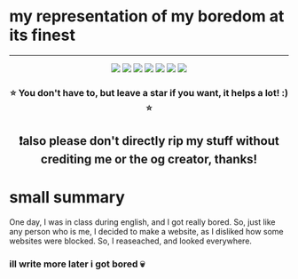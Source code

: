 # my representation of my boredom at its finest
----
<p align="center">
<img src="https://img.shields.io/github/forks/unxw/unxw.github.io" />
<img src="https://img.shields.io/website?down_color=red&down_message=down%20%3A%28&up_color=lightgreen&up_message=up%21&url=https%3A%2F%2Funxw.github.io" />
<img src="https://img.shields.io/github/last-commit/unxw/unxw.github.io/main" />
<img src="https://img.shields.io/github/deployments/unxw/unxw.github.io/github-pages?color=success&label=Website%20Update%3F" />
<img src="https://img.shields.io/github/license/unxw/unxw.github.io?color=cyan" />
<img src="https://img.shields.io/github/languages/top/unxw/unxw.github.io?color=orange" />
<img src="https://img.shields.io/github/repo-size/unxw/unxw.github.io?color=teal&label=size%20D%3A" />
</p>
                                                                          
<h3 align="center">⭐ You don't have to, but leave a star if you want, it helps a lot! :) ⭐</h3>
<bold><h2 align="center">❗also please don't directly rip my stuff without crediting me or the og creator, thanks!</h2></bold>

<h1>small summary</h1>

One day, I was in class during english, and I got really bored. So, just like any person who is me, I decided to make a website, as I disliked how some websites were blocked. So, I reaseached, and looked everywhere. 

<h3>ill write more later i got bored 💀</h3>
